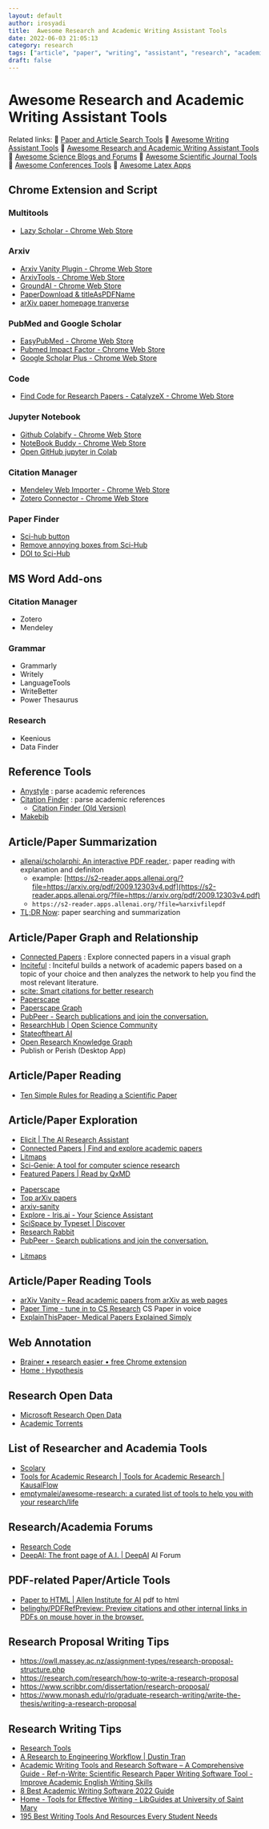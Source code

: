 ```yaml
---
layout: default
author: irosyadi
title:  Awesome Research and Academic Writing Assistant Tools
date: 2022-06-03 21:05:13
category: research
tags: ["article", "paper", "writing", "assistant", "research", "academia"]
draft: false
---
```


# Awesome Research and Academic Writing Assistant Tools

Related links:
🔗 [Paper and Article Search Tools](/research/paper-search)
🔗 [Awesome Writing Assistant Tools](/app/writing-assitant-app)
🔗 [Awesome Research and Academic Writing Assistant Tools](/research/paper-tool)
🔗 [Awesome Science Blogs and Forums](/research/science-blog)
🔗 [Awesome Scientific Journal Tools](/research/journal-tool)
🔗 [Awesome Conferences Tools](/research/conference-tool)
🔗 [Awesome Latex Apps](/research/latex-app)

## Chrome Extension and Script
### Multitools
* [Lazy Scholar - Chrome Web Store](https://chrome.google.com/webstore/detail/lazy-scholar/fpbdcofpbclblalghaepibbagkkgpkak?hl=en-US)
### Arxiv
* [Arxiv Vanity Plugin - Chrome Web Store](https://chrome.google.com/webstore/detail/arxiv-vanity-plugin/jfnlkegibnoaagfdabjkchhocdhnoofk)
* [ArxivTools - Chrome Web Store](https://chrome.google.com/webstore/detail/arxivtools/hmebhknlgddhfbbdhgplnillngljgmdi?authuser=1&hl=fr)
* [GroundAI - Chrome Web Store](https://chrome.google.com/webstore/detail/groundai/clmfghaigoglldpeccpmabboajajjhfp)
* [PaperDownload & titleAsPDFName](https://greasyfork.org/en/scripts/370419-paperdownload-titleaspdfname)
* [arXiv paper homepage tranverse](https://greasyfork.org/en/scripts/402879-arxiv-paper-homepage-tranverse)
### PubMed and Google Scholar
* [EasyPubMed - Chrome Web Store](https://chrome.google.com/webstore/detail/easypubmed/nkpdpmomjhifdobiopmgfjjffacldfje)
* [Pubmed Impact Factor - Chrome Web Store](https://chrome.google.com/webstore/detail/pubmed-impact-factor/npblmhpjbopmmaadpmheopjelggjnogh)
* [Google Scholar Plus - Chrome Web Store](https://chrome.google.com/webstore/detail/google-scholar-plus/gagjclacbanihohlpldfkbpplljbindj)
### Code
* [Find Code for Research Papers - CatalyzeX - Chrome Web Store](https://chrome.google.com/webstore/detail/find-code-for-research-pa/aikkeehnlfpamidigaffhfmgbkdeheil)
### Jupyter Notebook
* [Github Colabify - Chrome Web Store](https://chrome.google.com/webstore/detail/github-colabify/enfgannencjofjonlojjahlblnjnfhon)
* [NoteBook Buddy - Chrome Web Store](https://chrome.google.com/webstore/detail/notebook-buddy/kmhoiofjdpbiodaggadcibdkicfgplcl)
* [Open GitHub jupyter in Colab](https://greasyfork.org/en/scripts/408674-open-github-jupyter-in-colab)
### Citation Manager
* [Mendeley Web Importer - Chrome Web Store](https://chrome.google.com/webstore/detail/mendeley-web-importer/dagcmkpagjlhakfdhnbomgmjdpkdklff)
* [Zotero Connector - Chrome Web Store](https://chrome.google.com/webstore/detail/zotero-connector/ekhagklcjbdpajgpjgmbionohlpdbjgc)
### Paper Finder
* [Sci-hub button](https://greasyfork.org/en/scripts/370246-sci-hub-button)
* [Remove annoying boxes from Sci-Hub](https://greasyfork.org/en/scripts/28331-remove-annoying-boxes-from-sci-hub)
* [DOI to Sci-Hub](https://greasyfork.org/en/scripts/412498-doi-to-sci-hub)

## MS Word Add-ons
### Citation Manager
- Zotero
- Mendeley
### Grammar
- Grammarly
- Writely
- LanguageTools
- WriteBetter
- Power Thesaurus
### Research
- Keenious
- Data Finder

## Reference Tools
- [Anystyle](https://anystyle.io/) : parse academic references
- [Citation Finder](https://citation-finder.now.sh/) : parse academic references
    - [Citation Finder (Old Version)](http://git.macropus.org/citation-finder/)
- [Makebib](http://www.snowelm.com/~t/doc/tips/makebib.perl.cgi)

## Article/Paper Summarization
- [allenai/scholarphi: An interactive PDF reader.](https://github.com/allenai/scholarphi): paper reading with explanation and definiton
    - example: [https://s2-reader.apps.allenai.org/?file=https://arxiv.org/pdf/2009.12303v4.pdf](https://s2-reader.apps.allenai.org/?file=https://arxiv.org/pdf/2009.12303v4.pdf)
    - `https://s2-reader.apps.allenai.org/?file=%arxivfilepdf`
- [TL;DR Now](https://tldrnow.com/): paper searching and summarization

## Article/Paper Graph and Relationship
- [Connected Papers](https://www.connectedpapers.com/) : Explore connected papers in a visual graph
- [Inciteful](https://inciteful.xyz/) : Inciteful builds a network of academic papers based on a topic of your choice and then analyzes the network to help you find the most relevant literature.
- [scite: Smart citations for better research](https://scite.ai/)
- [Paperscape](https://paperscape.org/)
- [Paperscape Graph](http://my.paperscape.org/)
- [PubPeer - Search publications and join the conversation.](https://pubpeer.com/)
- [ResearchHub | Open Science Community](https://www.researchhub.com/)
- [Stateoftheart AI](https://www.stateoftheart.ai/)
- [Open Research Knowledge Graph](https://www.orkg.org/orkg/)
- Publish or Perish (Desktop App)

## Article/Paper Reading
- [Ten Simple Rules for Reading a Scientific Paper](https://journals.plos.org/ploscompbiol/article?id=10.1371/journal.pcbi.1008032)

## Article/Paper Exploration
- [Elicit | The AI Research Assistant](https://elicit.org/search)
- [Connected Papers | Find and explore academic papers](https://www.connectedpapers.com/)
- [Litmaps](https://app.litmaps.com/)
- [Sci-Genie: A tool for computer science research](https://sci-genie.com/)
- [Featured Papers | Read by QxMD](https://read.qxmd.com/)
* [Paperscape](http://paperscape.org/)
* [Top arXiv papers](https://scirate.com/)
* [arxiv-sanity](https://arxiv-sanity-lite.com/)
* [Explore - Iris.ai - Your Science Assistant](https://the.iris.ai/explore/start)
* [SciSpace by Typeset | Discover](https://typeset.io/search)
* [Research Rabbit](https://researchrabbitapp.com/home)
* [PubPeer - Search publications and join the conversation.](https://pubpeer.com/)
- [Litmaps](https://app.litmaps.co/)

## Article/Paper Reading Tools
- [arXiv Vanity – Read academic papers from arXiv as web pages](https://www.arxiv-vanity.com/)
- [Paper Time - tune in to CS Research](https://papertime.app/) CS Paper in voice
- [ExplainThisPaper- Medical Papers Explained Simply](https://explainthispaper.com/)

## Web Annotation
- [Brainer • research easier • free Chrome extension](https://brainer.app/)
- [Home : Hypothesis](https://web.hypothes.is/)

## Research Open Data
- [Microsoft Research Open Data](https://msropendata.com/)
- [Academic Torrents](https://academictorrents.com/)

## List of Researcher and Academia Tools
- [Scolary](https://scolary.com/)
- [Tools for Academic Research | Tools for Academic Research | KausalFlow](https://tools.kausalflow.com/)
- [emptymalei/awesome-research: a curated list of tools to help you with your research/life](https://github.com/emptymalei/awesome-research)

## Research/Academia Forums 
- [Research Code](https://researchcode.com/)
- [DeepAI: The front page of A.I. | DeepAI](https://deepai.org/) AI Forum

## PDF-related Paper/Article Tools
- [Paper to HTML | Allen Institute for AI](https://papertohtml.org/) pdf to html
- [belinghy/PDFRefPreview: Preview citations and other internal links in PDFs on mouse hover in the browser.](https://github.com/belinghy/PDFRefPreview)

## Research Proposal Writing Tips
- https://owll.massey.ac.nz/assignment-types/research-proposal-structure.php
- https://research.com/research/how-to-write-a-research-proposal
- https://www.scribbr.com/dissertation/research-proposal/
- https://www.monash.edu/rlo/graduate-research-writing/write-the-thesis/writing-a-research-proposal

## Research Writing Tips
* [Research Tools](https://openmetric.org/tool/#be-organized)
* [A Research to Engineering Workflow | Dustin Tran](http://dustintran.com/blog/a-research-to-engineering-workflow)
* [Academic Writing Tools and Research Software – A Comprehensive Guide - Ref-n-Write: Scientific Research Paper Writing Software Tool - Improve Academic English Writing Skills](https://www.ref-n-write.com/blog/academic-writing-tools-and-research-software-a-comprehensive-guide/)
* [8 Best Academic Writing Software 2022 Guide](https://windowsreport.com/software-academic-writing/)
* [Home - Tools for Effective Writing - LibGuides at University of Saint Mary](https://stmary.libguides.com/toolsforeffectivewriting)
* [195 Best Writing Tools And Resources Every Student Needs](https://ivypanda.com/blog/best-writing-tools-and-resources/)